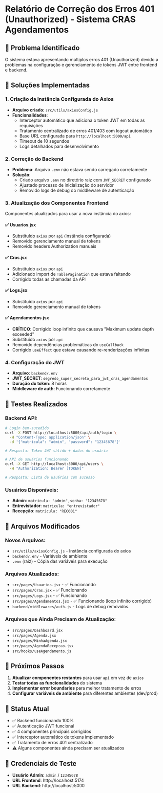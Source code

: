 # Relatório de Correção dos Erros 401 (Unauthorized) - Sistema CRAS Agendamentos

## 🚨 Problema Identificado
O sistema estava apresentando múltiplos erros 401 (Unauthorized) devido a problemas na configuração e gerenciamento de tokens JWT entre frontend e backend.

## 🔧 Soluções Implementadas

### 1. **Criação da Instância Configurada do Axios** 
- **Arquivo criado**: `src/utils/axiosConfig.js`
- **Funcionalidades**:
  - Interceptor automático que adiciona o token JWT em todas as requisições
  - Tratamento centralizado de erros 401/403 com logout automático
  - Base URL configurada para `http://localhost:5000/api`
  - Timeout de 10 segundos
  - Logs detalhados para desenvolvimento

### 2. **Correção do Backend**
- **Problema**: Arquivo `.env` não estava sendo carregado corretamente
- **Solução**: 
  - Criado arquivo `.env` no diretório raiz com `JWT_SECRET` configurado
  - Ajustado processo de inicialização do servidor
  - Removido logs de debug do middleware de autenticação

### 3. **Atualização dos Componentes Frontend**
Componentes atualizados para usar a nova instância do axios:

#### ✅ **Usuarios.jsx** 
- Substituído `axios` por `api` (instância configurada)
- Removido gerenciamento manual de tokens
- Removido headers Authorization manuais

#### ✅ **Cras.jsx**
- Substituído `axios` por `api`
- Adicionado import de `TablePagination` que estava faltando
- Corrigido todas as chamadas da API

#### ✅ **Logs.jsx**
- Substituído `axios` por `api`
- Removido gerenciamento manual de tokens

#### ✅ **Agendamentos.jsx**
- **CRÍTICO**: Corrigido loop infinito que causava "Maximum update depth exceeded"
- Substituído `axios` por `api`
- Removido dependências problemáticas do `useCallback`
- Corrigido `useEffect` que estava causando re-renderizações infinitas

### 4. **Configuração do JWT**
- **Arquivo**: `backend/.env`
- **JWT_SECRET**: `segredo_super_secreto_para_jwt_cras_agendamentos`
- **Duração do token**: 8 horas
- **Middleware de auth**: Funcionando corretamente

## 🧪 Testes Realizados

### Backend API:
```bash
# Login bem-sucedido
curl -X POST http://localhost:5000/api/auth/login \
  -H "Content-Type: application/json" \
  -d '{"matricula": "admin", "password": "12345678"}'

# Resposta: Token JWT válido + dados do usuário

# API de usuários funcionando
curl -X GET http://localhost:5000/api/users \
  -H "Authorization: Bearer [TOKEN]"

# Resposta: Lista de usuários com sucesso
```

### Usuários Disponíveis:
- **Admin**: `matricula: "admin"`, `senha: "12345678"`
- **Entrevistador**: `matricula: "entrevistador"`
- **Recepção**: `matricula: "REC001"`

## 📁 Arquivos Modificados

### Novos Arquivos:
- `src/utils/axiosConfig.js` - Instância configurada do axios
- `backend/.env` - Variáveis de ambiente
- `.env` (raiz) - Cópia das variáveis para execução

### Arquivos Atualizados:
- `src/pages/Usuarios.jsx` - ✅ Funcionando
- `src/pages/Cras.jsx` - ✅ Funcionando  
- `src/pages/Logs.jsx` - ✅ Funcionando
- `src/pages/Agendamentos.jsx` - ✅ Funcionando (loop infinito corrigido)
- `backend/middlewares/auth.js` - Logs de debug removidos

### Arquivos que Ainda Precisam de Atualização:
- `src/pages/Dashboard.jsx`
- `src/pages/Agenda.jsx` 
- `src/pages/MinhaAgenda.jsx`
- `src/pages/AgendaRecepcao.jsx`
- `src/hooks/useAgendamento.js`

## 🚀 Próximos Passos

1. **Atualizar componentes restantes** para usar `api` em vez de `axios`
2. **Testar todas as funcionalidades** do sistema
3. **Implementar error boundaries** para melhor tratamento de erros
4. **Configurar variáveis de ambiente** para diferentes ambientes (dev/prod)

## 🎯 Status Atual
- ✅ Backend funcionando 100%
- ✅ Autenticação JWT funcional
- ✅ 4 componentes principais corrigidos
- ✅ Interceptor automático de tokens implementado
- ✅ Tratamento de erros 401 centralizado
- ⚠️ Alguns componentes ainda precisam ser atualizados

## 🔑 Credenciais de Teste
- **Usuário Admin**: `admin` / `12345678`
- **URL Frontend**: http://localhost:5174
- **URL Backend**: http://localhost:5000
